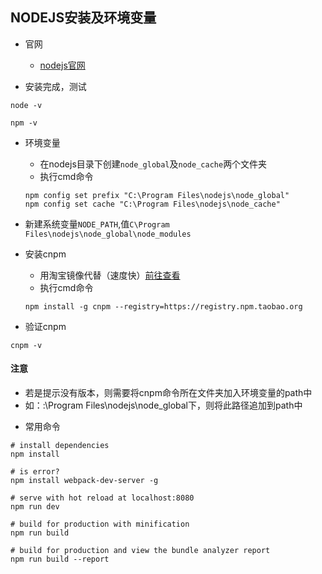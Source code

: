 ## NODEJS安装及环境变量

* 官网
  + [nodejs官网](https://nodejs.org/en/)
  
* 安装完成，测试

```
node -v

npm -v
```

* 环境变量
  + 在nodejs目录下创建`node_global`及`node_cache`两个文件夹
  + 执行cmd命令
  
  ```
  npm config set prefix "C:\Program Files\nodejs\node_global"
  npm config set cache "C:\Program Files\nodejs\node_cache"
  ```

* 新建系统变量`NODE_PATH`,值`C\Program Files\nodejs\node_global\node_modules`

* 安装cnpm
  + 用淘宝镜像代替（速度快）[前往查看](https://npm.taobao.org/)
  + 执行cmd命令
  
  ```
  npm install -g cnpm --registry=https://registry.npm.taobao.org
  ```

* 验证cnpm

```
cnpm -v 
```

#### 注意
  + 若是提示没有版本，则需要将cnpm命令所在文件夹加入环境变量的path中
  + 如：:\Program Files\nodejs\node_global下，则将此路径追加到path中


* 常用命令

```
# install dependencies
npm install

# is error?
npm install webpack-dev-server -g

# serve with hot reload at localhost:8080
npm run dev

# build for production with minification
npm run build

# build for production and view the bundle analyzer report
npm run build --report
```
